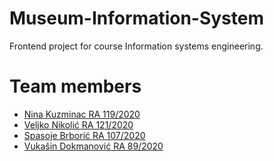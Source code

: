 # Museum-Information-System
Frontend project for course Information systems engineering.

# Team members
- [Nina Kuzminac RA 119/2020](https://github.com/kuzminacc)
- [Veljko Nikolić RA 121/2020](https://github.com/veljko121)
- [Spasoje Brborić RA 107/2020](https://github.com/spasoje2001)
- [Vukašin Dokmanović RA 89/2020](https://github.com/dokma11)
